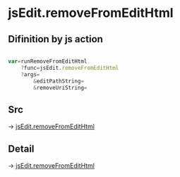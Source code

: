 # jsEdit.removeFromEditHtml

## Difinition by js action

```js.js

var=runRemoveFromEditHtml
	?func=jsEdit.removeFromEditHtml
	?args=
		&editPathString=
		&removeUriString=
```

## Src

-> [jsEdit.removeFromEditHtml](https://github.com/puutaro/CommandClick/blob/master/app/src/main/java/com/puutaro/commandclick/fragment_lib/terminal_fragment/js_interface/edit/JsEdit.kt#L107)

## Detail

-> [jsEdit.removeFromEditHtml](https://github.com/puutaro/CommandClick/blob/master/md/developer/js_interface/details/edit/JsEdit/removeFromEditHtml.md)
